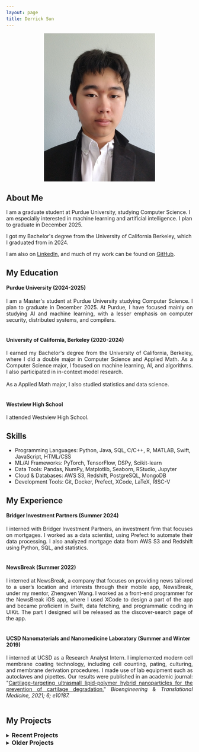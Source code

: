 ```yaml
---
layout: page
title: Derrick Sun
---
```



<p align="center">
<img src="./images/selfInSuit.jpg" alt="image of me" style="width:300px;"/>
</p>

## About Me

I am a graduate student at Purdue University, studying Computer Science. I am especially interested in machine learning and artificial intelligence. I plan to graduate in December 2025.

I got my Bachelor's degree from the University of California Berkeley, which I graduated from in 2024.

I am also on <a href="https://www.linkedin.com/in/derrick-sun-052130228/">LinkedIn</a>, and much of my work can be found on <a href="https://github.com/DerrickhSun">GitHub</a>.

## My Education

#### Purdue University (2024-2025)
<div style="text-align: justify">
I am a Master's student at Purdue University studying Computer Science. I plan to graduate in December 2025. At Purdue, I have focused mainly on studying AI and machine learning, with a lesser emphasis on computer security, distributed systems, and compilers.</div><br>

#### University of California, Berkeley (2020-2024)
<div style="text-align: justify">
I earned my Bachelor's degree from the University of California, Berkeley, where I did a double major in Computer Science and Applied Math. As a Computer Science major, I focused on machine learning, AI, and algorithms. I also participated in in-context model research.<br><br>As a Applied Math major, I also studied statistics and data science.
</div><br>

#### Westview High School

I attended Westview High School.

## Skills

<ul class=skilllist>
      <li>Programming Languages: Python, Java, SQL, C/C++, R, MATLAB, Swift, JavaScript, HTML/CSS</li>
      <li>ML/AI Frameworks: PyTorch, TensorFlow, DSPy, Scikit-learn</li>
      <li>Data Tools: Pandas, NumPy, Matplotlib, Seaborn, RStudio, Jupyter</li>
      <li>Cloud & Databases: AWS S3, Redshift, PostgreSQL, MongoDB</li>
      <li>Development Tools: Git, Docker, Prefect, XCode, LaTeX, RISC-V</li>
    </ul>
  
<section class="experience">
<h2> My Experience </h2>
</section>

#### Bridger Investment Partners (Summer 2024)
<div style="text-align: justify">
I interned with Bridger Investment Partners, an investment firm that focuses on mortgages. I worked as a data scientist, using Prefect to automate their data processing. I also analyzed mortgage data from AWS S3 and Redshift using Python, SQL, and statistics.</div><br>

#### NewsBreak (Summer 2022)
<div style="text-align: justify">
I interned at NewsBreak, a company that focuses on providing news tailored to a user’s 
location and interests through their mobile app, NewsBreak, under my mentor, Zhengwen Wang. I worked as a front-end programmer for the NewsBreak iOS app, where I used XCode to design a part of the app and became proficient in Swift, data fetching, and programmatic coding in UIKit. The part I designed will be released as the discover-search page of the app.</div><br>


#### UCSD Nanomaterials and Nanomedicine Laboratory (Summer and Winter 2019)
<div style="text-align: justify">
I interned at UCSD as a Research Analyst Intern. I implemented modern cell membrane coating technology, including cell counting, pating, culturing, and membrane derivation procedures. I made use of lab equipment such as autoclaves and pipettes. Our results were published in an academic journal: "<a href="https://doi.org/10.1002/btm2.10187">Cartilage-targeting ultrasmall lipid-polymer hybrid nanoparticles for the prevention of cartilage degradation</a>," <i>Bioengineering & Translational Medicine, 2021; 6; e10187.</i></div><br>



## My Projects

<details>
  <style>
    h3 {
      display: inline; /* Or display: inline-block; */
    }
  </style>
  <summary><h3>Recent Projects</h3>
  </summary>

  <h4><a href="https://github.com/DerrickhSun/DerrickhSun.github.io">Personal Webpage</a></h4>

  <div style="text-align: justify">
  This webpage was coded with a mix of markdown, HTML, and Javascript, as well a Bootstrap theme from <a href="https://github.com/nicolas-van/bootstrap-4-github-pages">here</a>. While I have continuously modified the page, it was last modified August 10th, 2025.
  </div><br>

  <h4><a href="https://github.com/DerrickhSun/CS573MushroomProject">Deep Learning for Mushroom Classification (2025)</a></h4>

  <div style="text-align: justify">
  I developed and evaluated decision tree, neural network, and naive Bayes models to classify mushroom edibility, and was able to achieve over 90% accuracy on all three. I also applied LIME to enhance model interpretability, which showed smell was one of the most dominant factors.</div><br>

  <h4><a href="https://github.com/DerrickhSun/CS578-Uncertainty-Project">Uncerainty Evaluation with Neural Networks (2025)</a></h4>

  <div style="text-align: justify">
  I trained neural networks to estimate uncertainty in Walmart sales forecasts, evaluating model performance using quantile calibration error curves. I developed a neural network capable of predicting uncertainty within a 10% margin of error.</div><br>
</details>

<details>
  <style>
    h3 {
      display: inline; /* Or display: inline-block; */
    }
  </style>
  <summary><h3>Older Projects</h3>
  </summary>

  <h4><a href="https://su23-11-57a34b75dce1.herokuapp.com/">County Representatives Website (2023)</a></h4>
  <div style="text-align: justify">
    I wrote the code for an app that allows for the viewing of representatives of counties in the United States. Counties can be looked up by either name or by clicking on a map of the United States. News articles relevant to certain representatives can also be added. The code is written in a mix of Ruby, JavaScript, HTML, and CSS. Testing was done with Cucumber and Rubocop. I had two collaborators when writing this code.
  </div><br>

  <h4><a href="https://github.com/DerrickhSun/ProjectArk">Project Ark (2018)</a></h4>

  A simple video game I made using inspiration from various other games. I started this game as a tool to practice my Java skills. The game is run from the driver file in src.
</details>